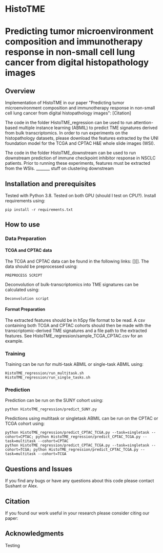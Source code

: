 HistoTME
==============

# Predicting tumor microenvironment composition and immunotherapy response in non-small cell lung cancer from digital histopathology images 

## Overview 
Implementation of HistoTME in our paper "Predicting tumor microenvironment composition and immunotherapy response in non-small cell lung cancer from digital histopathology images":
[Citation]

The code in the folder HistoTME_regression can be used to run attention-based multiple instance learning (ABMIL) to predict TME signatures derived from bulk transcriptomics. In order to run experiments on the histopathology datasets, please download the features extracted by the UNI foundation model for the TCGA and CPTAC H&E whole slide images (WSI).

The code in the folder HistoTME_downstream can be used to run downstream prediction of immune checkpoint inhibitor response in NSCLC patients. Prior to running these experiments, features must be extracted from the WSIs. _______ stuff on clustering downstream

## Installation and prerequisites
Tested with Python 3.8. Tested on both GPU (should I test on CPU?). Install requirements using:
```
pip install -r requirements.txt
```
## How to use
### Data Preparation
#### TCGA and CPTAC data
The TCGA and CPTAC data can be found in the following links: [][]. The data should be preprocessed using:
```
PREPROCESS SCRIPT
```

Deconvolution of bulk-transcriptomics into TME signatures can be calculated using:
```
Deconvolution script
```

#### Format Preparation
The extracted features should be in h5py file format to be read. A csv containing both TCGA and CPTAC cohorts should then be made with the transcriptomic-derived TME signatures and a file path to the extracted features. See HistoTME_regression/sample_TCGA_CPTAC.csv for an example. 

### Training
Training can be run for multi-task ABMIL or single-task ABMIL using:
```
HistoTME_regression/run_multitask.sh
HistoTME_regression/run_single_tasks.sh
```

### Prediction
Prediction can be run on the SUNY cohort using:
```
python HistoTME_regression/predict_SUNY.py
```
Predictions using multitask or singletask ABMIL can be run on the CPTAC or TCGA cohort using:
```
python HistoTME_regression/predict_CPTAC_TCGA.py --task=singletask --cohort=CPTAC; python HistoTME_regression/predict_CPTAC_TCGA.py --task=multitask --cohort=CPTAC
python HistoTME_regression/predict_CPTAC_TCGA.py --task=singletask --cohort=TCGA; python HistoTME_regression/predict_CPTAC_TCGA.py --task=multitask --cohort=TCGA
```

## Questions and Issues
If you find any bugs or have any questions about this code please contact Sushant or Alex.

## Citation
If you found our work useful in your research please consider citing our paper:

## Acknowledgments



Testing
